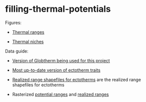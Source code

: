 # filling-thermal-potentials
Figures:
- [Thermal ranges](https://github.com/Sunday-Lab/filling-thermal-potentials/tree/master/figures/range-plots) 

- [Thermal niches](https://github.com/Sunday-Lab/filling-thermal-potentials/tree/master/figures/thermal-dimension) 

Data guide:

- [Version of Globtherm being used for this project](https://github.com/Sunday-Lab/filling-thermal-potentials/blob/master/data-raw/globtherm_full_dataset_2019.csv) 

- [Most up-to-date version of ectotherm traits](https://github.com/Sunday-Lab/filling-thermal-potentials/blob/master/data-processed/globtherm_traits_collated_180617_ectotherms-with-limits_filled.csv)

- [Realized range shapefiles for ectotherms](https://github.com/Sunday-Lab/filling-thermal-potentials/blob/master/data-processed/realized-ranges_unsplit.shp) are the realized range shapefiles for ectotherms

- Rasterized [potential ranges](https://github.com/Sunday-Lab/filling-thermal-potentials/blob/master/data-processed/potential_ranges_notcutatequator_dormancy.rds) and [realized ranges](https://github.com/Sunday-Lab/filling-thermal-potentials/blob/master/data-processed/rasterized_rrs.rds)
